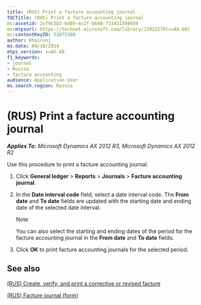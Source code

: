 ```yaml
---
title: (RUS) Print a facture accounting journal
TOCTitle: (RUS) Print a facture accounting journal
ms:assetid: 2cf9c3b3-6d89-4c2f-b648-733431598650
ms:mtpsurl: https://technet.microsoft.com/library/JJ923270(v=AX.60)
ms:contentKeyID: 52075360
author: Khairunj
ms.date: 04/18/2014
mtps_version: v=AX.60
f1_keywords:
- journal
- Russia
- facture accounting
audience: Application User
ms.search.region: Russia
---
```


# (RUS) Print a facture accounting journal 


_**Applies To:** Microsoft Dynamics AX 2012 R3, Microsoft Dynamics AX 2012 R2_

Use this procedure to print a facture accounting journal.

1.  Click **General ledger** \> **Reports** \> **Journals** \> **Facture accounting journal**.

2.  In the **Date interval code** field, select a date interval code. The **From date** and **To date** fields are updated with the starting date and ending date of the selected date interval.
    

    > [!NOTE]
    > <P>You can also select the starting and ending dates of the period for the facture accounting journal in the <STRONG>From date</STRONG> and <STRONG>To date</STRONG> fields.</P>



3.  Click **OK** to print facture accounting journals for the selected period.

## See also

[(RUS) Create, verify, and print a corrective or revised facture](rus-create-verify-and-print-a-corrective-or-revised-facture.md)

[(RUS) Facture journal (form)](https://technet.microsoft.com/library/jj923567\(v=ax.60\))

  


